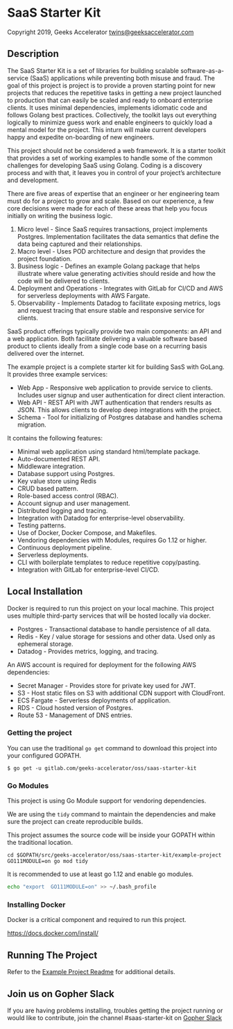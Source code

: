 # SaaS Starter Kit

Copyright 2019, Geeks Accelerator 
twins@geeksaccelerator.com


## Description

The SaaS Starter Kit is a set of libraries for building scalable software-as-a-service (SaaS) applications while preventing both misuse and fraud. The goal of this project is project is to provide a proven starting point for new projects that reduces the repetitive tasks in getting a new project launched to production that can easily be scaled and ready to onboard enterprise clients. It uses minimal dependencies, implements idiomatic code and follows Golang best practices. Collectively, the toolkit lays out everything logically to minimize guess work and enable engineers to quickly load a mental model for the project. This inturn will make current developers happy and expedite on-boarding of new engineers. 

This project should not be considered a web framework. It is a starter toolkit that provides a set of working examples to handle some of the common challenges for developing SaaS using Golang. Coding is a discovery process and with that, it leaves you in control of your project’s architecture and development. 

There are five areas of expertise that an engineer or her engineering team must do for a project to grow and scale. Based on our experience, a few core decisions were made for each of these areas that help you focus initially on writing the business logic.
1. Micro level - Since SaaS requires transactions, project implements Postgres. Implementation facilitates the data semantics that define the data being captured and their relationships. 
2. Macro level - Uses POD architecture and design that provides the project foundation.
3. Business logic - Defines an example Golang package that helps illustrate where value generating activities should reside and how the code will be delivered to clients.
4. Deployment and Operations - Integrates with GitLab for CI/CD and AWS for serverless deployments with AWS Fargate.  
5. Observability - Implements Datadog to facilitate exposing metrics, logs and request tracing that ensure stable and responsive service for clients.  

SaaS product offerings typically provide two main components: an API and a web application. Both facilitate delivering a valuable software based product to clients ideally from a single code base on a recurring basis delivered over the internet. 

The example project is a complete starter kit for building SasS with GoLang. It provides three example services:
* Web App - Responsive web application to provide service to clients. Includes user signup and user authentication for direct client interaction. 
* Web API - REST API with JWT authentication that renders results as JSON. This allows clients to develop deep integrations with the project.
* Schema - Tool for initializing of Postgres database and handles schema migration. 

It contains the following features:
* Minimal web application using standard html/template package.
* Auto-documented REST API.
* Middleware integration.
* Database support using Postgres.
* Key value store using Redis
* CRUD based pattern.
* Role-based access control (RBAC).
* Account signup and user management.  
* Distributed logging and tracing.
* Integration with Datadog for enterprise-level observability. 
* Testing patterns.
* Use of Docker, Docker Compose, and Makefiles.
* Vendoring dependencies with Modules, requires Go 1.12 or higher.
* Continuous deployment pipeline. 
* Serverless deployments.
* CLI with boilerplate templates to reduce repetitive copy/pasting.
* Integration with GitLab for enterprise-level CI/CD.


## Local Installation

Docker is required to run this project on your local machine. This project uses multiple third-party services that will be hosted locally via docker. 
* Postgres - Transactional database to handle persistence of all data.
* Redis - Key / value storage for sessions and other data. Used only as ephemeral storage.
* Datadog - Provides metrics, logging, and tracing.

An AWS account is required for deployment for the following AWS dependencies:
* Secret Manager - Provides store for private key used for JWT.
* S3 - Host static files on S3 with additional CDN support with CloudFront.
* ECS Fargate - Serverless deployments of application. 
* RDS - Cloud hosted version of Postgres. 
* Route 53 - Management of DNS entries. 


### Getting the project

You can use the traditional `go get` command to download this project into your configured GOPATH.

```
$ go get -u gitlab.com/geeks-accelerator/oss/saas-starter-kit
```


### Go Modules

This project is using Go Module support for vendoring dependencies. 

We are using the `tidy` command to maintain the dependencies and make sure the project can create reproducible builds. 

This project assumes the source code will be inside your GOPATH within the traditional location.

```
cd $GOPATH/src/geeks-accelerator/oss/saas-starter-kit/example-project
GO111MODULE=on go mod tidy
```

It is recommended to use at least go 1.12 and enable go modules.

```bash
echo "export  GO111MODULE=on" >> ~/.bash_profile
```


### Installing Docker

Docker is a critical component and required to run this project.

https://docs.docker.com/install/


## Running The Project

Refer to the [Example Project Readme](https://gitlab.com/geeks-accelerator/oss/saas-starter-kit) for additional details.


## Join us on Gopher Slack

If you are having problems installing, troubles getting the project running or would like to contribute, join the channel #saas-starter-kit on [Gopher Slack](http://invite.slack.golangbridge.org/) 
